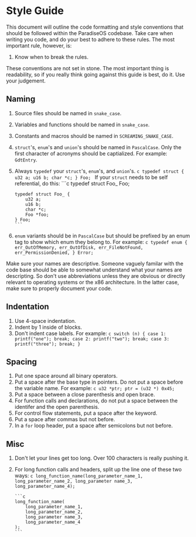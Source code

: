 # Style Guide

This document will outline the code formatting and style conventions that should
be followed within the ParadiseOS codebase. Take care when writing you code, and
do your best to adhere to these rules. The most important rule, however, is:

1. Know when to break the rules.

These conventions are not set in stone. The most important thing is readability,
so if you really think going against this guide is best, do it. Use your
judgement.

## Naming

1. Source files should be named in `snake_case`.
2. Variables and functions should be named in `snake_case`.
3. Constants and macros should be named in `SCREAMING_SNAKE_CASE`.
4. `struct`'s, `enum`'s and `union`'s should be named in `PascalCase`. Only the
   first character of acronyms should be captialized. For example: `GdtEntry`.
3. Always `typedef` your `struct`'s, `enum`'s, and `union`'s.
       ```c
       typedef struct {
           u32 a;
           u16 b;
           char *c;
       } Foo;
       ```
   If your `struct` needs to be self referential, do this:
       ```c
       typedef struct Foo_ Foo;
       
       typedef struct Foo_ {
           u32 a;
           u16 b;
           char *c;
           Foo *foo;
       } Foo;
       ```
5. `enum` variants should be in `PascalCase` but should be prefixed by an enum
   tag to show which enum they belong to. For example:
       ```c
       typedef enum {
           err_OutOfMemory,
           err_OutOfDisk,
           err_FileNotFound,
           err_PermissionDenied,
       } Error;
       ```

Make sure your names are descriptive. Someone vaguely familar with the code base
should be able to somewhat understand what your names are descripting. So don't
use abbreviations unless they are obvious or directly relevant to operating
systems or the x86 architecture. In the latter case, make sure to properly
document your code.

## Indentation

1. Use 4-space indentation.
2. Indent by 1 inside of blocks.
3. Don't indent case labels. For example:
       ```c
       switch (n) {
       case 1:
           printf("one");
           break;
       case 2:
           printf("two");
           break;
       case 3:
           printf("three");
           break;
       }
       ```

## Spacing

1. Put one space around all binary operators.
2. Put a space after the base type in pointers. Do not put a space before the
   variable name. For example:
       ```c
       u32 *ptr;
       ptr = (u32 *) 0x45;
       ```
3. Put a space between a close parenthesis and open brace.
4. For function calls and declarations, do not put a space between the identifer
   and the open parenthesis.
5. For control flow statements, put a space after the keyword.
6. Put a space after commas but not before.
7. In a `for` loop header, put a space after semicolons but not before.

## Misc

1. Don't let your lines get too long. Over 100 characters is really pushing it.
2. For long function calls and headers, split up the line one of these two ways:
       ```c
       long_function_name(long_parameter_name_1, long_parameter_name_2,
                         long_parameter name_3, long_parameter_name_4);
       ```
      
       ```c
       long_function_name(
           long_parameter_name_1, 
           long_parameter_name_2, 
           long_parameter name_3, 
           long_parameter_name_4
       );
       ```
